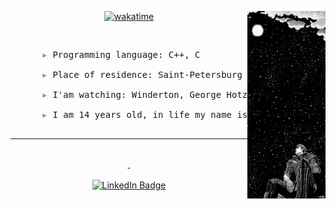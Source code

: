 <!---<img src="https://github.com/TheDEKKs/TheDEKKs/blob/main/Untitled(1).png" width="100%" align="center" pading="10px"> --->

  <div align="center">
    <!---<img src="https://readme-typing-svg.herokuapp.com?font=Jetbrains+mono&size=40&duration=3500&color=blue&center=true&vCenter=true&width=600&lines=Hellow...;" alt="Typing SVG"/> --->
      <img src="https://github.com/TheDEKKs/TheDEKKs/blob/main/Walaper.jpg" align="right" width="125px" height="300px">


[![wakatime](https://wakatime.com/badge/user/5e02f54d-94af-46f3-a69a-c353866b991e.svg)](https://wakatime.com/badge/user/@5e02f54d-94af-46f3-a69a-c353866b991e)

  </div>
   <br> 
    <pre>
      ▹ Programming language: C++, С </br>
      ▹ Place of residence: Saint-Petersburg </br>
      ▹ I'am watching: Winderton, George Hotz Archive </br>
      ▹ I am 14 years old, in life my name is Egor.
   </pre>
     
      

  </div>

  <hr width="" size="1">
  
  </br>
        <div align="center"  width="300px">
      <a href="https://t.me/thedekk">
        <img src="https://img.shields.io/badge/Telegram-blue?style=for-the-badge&logo=Telegram&logoColor=white " alt=""/>
      </a>
      <a href="https://steamcommunity.com/id/thedekk">
        <img src="https://img.shields.io/badge/Steam-000067?style=for-the-badge&logo=Steam&logoColor=white" alt=""/>
        <br> <br>
      </a>
      <a href="https://thedekk.ru" >
        <img src="https://img.shields.io/badge/My%20Web%20Site-red?style=for-the-badge" alt="LinkedIn Badge"/>
      </a>


<div>


</div>







